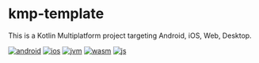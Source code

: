 # kmp-template

This is a Kotlin Multiplatform project targeting Android, iOS, Web, Desktop.

[![android](https://img.shields.io/badge/android-000000.svg?style=for-the-badge&logo=android&logoColor=white)](https://github.com/michaelbel/movies)
[![ios](https://img.shields.io/badge/ios-000000.svg?style=for-the-badge&logo=apple&logoColor=white)](https://github.com/michaelbel/movies)
[![jvm](https://img.shields.io/badge/jvm_desktop-000000.svg?style=for-the-badge&logo=pcgamingwiki&logoColor=white)](https://github.com/michaelbel/movies)
[![wasm](https://img.shields.io/badge/wasm-000000.svg?style=for-the-badge&logo=webassembly&logoColor=white)](https://github.com/michaelbel/mobiledevemoji)
[![js](https://img.shields.io/badge/javascript-000000.svg?style=for-the-badge&logo=javascript&logoColor=white)](https://github.com/michaelbel/mobiledevemoji)